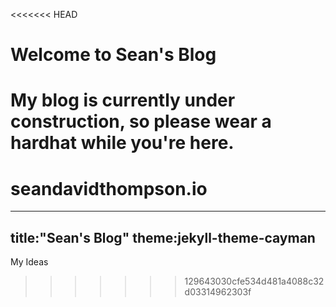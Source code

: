 <<<<<<< HEAD
# Welcome to Sean's Blog
My blog is currently under construction, so please wear a hardhat while you're here. 
=======
# seandavidthompson.io

---
title:"Sean's Blog"
theme:jekyll-theme-cayman
---

My Ideas
>>>>>>> 129643030cfe534d481a4088c32d03314962303f
